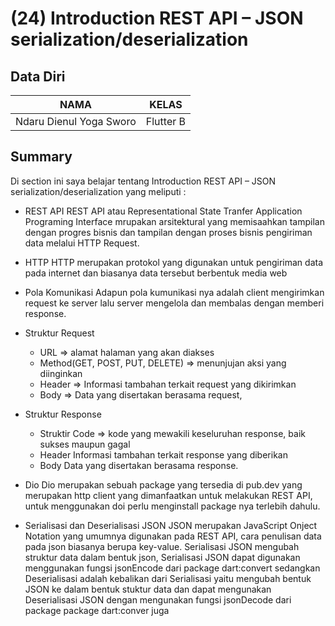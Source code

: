 # (24) Introduction REST API – JSON serialization/deserialization

## Data Diri

| NAMA |  KELAS
|--|--|
| Ndaru Dienul Yoga Sworo  |  Flutter B

## Summary

Di section ini saya belajar tentang Introduction REST API – JSON serialization/deserialization yang meliputi :

- REST API
  REST API atau Representational State Tranfer Application Programing Interface mrupakan arsitektural yang memisaahkan tampilan dengan progres bisnis dan tampilan dengan proses bisnis pengiriman data melalui HTTP Request.

- HTTP
  HTTP merupakan protokol yang digunakan untuk pengiriman data pada internet dan biasanya data tersebut berbentuk media web

- Pola Komunikasi
  Adapun pola kumunikasi nya adalah client mengirimkan request ke server lalu server mengelola dan membalas dengan memberi response.

- Struktur Request

  - URL => alamat halaman yang akan diakses
  - Method(GET, POST, PUT, DELETE) => menunjujan aksi yang diinginkan
  - Header => Informasi tambahan terkait request yang dikirimkan
  - Body => Data yang disertakan berasama request,

- Struktur Response

  - Struktir Code => kode yang mewakili keseluruhan response, baik sukses maupun gagal
  - Header
    Informasi tambahan terkait response yang diberikan
  - Body
    Data yang disertakan berasama response.

- Dio
  Dio merupakan sebuah package yang tersedia di pub.dev yang merupakan http client yang dimanfaatkan untuk melakukan REST API, untuk menggunakan doi perlu menginstall package nya terlebih dahulu.

- Serialisasi dan Deserialisasi JSON
  JSON merupakan JavaScript Onject Notation yang umumnya digunakan pada REST API, cara penulisan data pada json biasanya berupa key-value. Serialisasi JSON mengubah struktur data dalam bentuk json, Serialisasi JSON dapat digunakan menggunakan fungsi jsonEncode dari package dart:convert sedangkan Deserialisasi adalah kebalikan dari Serialisasi yaitu mengubah bentuk JSON ke dalam bentuk stuktur data dan dapat mengunakan Deserialisasi JSON dengan mengunakan fungsi jsonDecode dari package package dart:conver juga